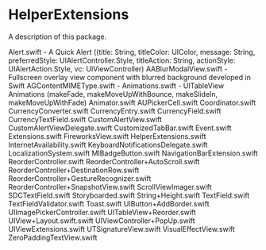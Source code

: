 # HelperExtensions

A description of this package.

Alert.swift - A Quick Alert ((title: String, titleColor: UIColor, message: String, preferredStyle: UIAlertController.Style, titleAction: String, actionStyle: UIAlertAction.Style, vc: UIViewController)
AABlurModalView.swift -  Fullscreen overlay view component with blurred background developed in Swift 
AGContentMIMEType.swift - 
Animations.swift - UITableView Animations (makeFade, makeMoveUpWithBounce, makeSlideIn, makeMoveUpWithFade)
Animator.swift
AUPickerCell.swift
Coordinator.swift
CurrencyConverter.swift
CurrencyEntry.swift
CurrencyField.swift
CurrencyTextField.swift
CustomAlertView.swift
CustomAlertViewDelegate.swift
CustomizedTabBar.swift
Event.swift
Extensions.swift
FireworksView.swift
HelperExtensions.swift
InternetAvailability.swift
KeyboardNotificationsDelegate.swift
LocalizationSystem.swift
MIBadgeButton.swift
NavigationBarExtension.swift
ReorderController.swift
ReorderController+AutoScroll.swift
ReorderController+DestinationRow.swift
ReorderController+GestureRecognizer.swift
ReorderController+SnapshotView.swift
ScrollViewImager.swift
SDCTextField.swift
Storyboarded.swift
String+Height.swift
TextField.swift
TextFieldValidator.swift
Toast.swift
UIButton+AddBorder.swift
UIImagePickerController.swift
UITableView+Reorder.swift
UIView+Layout.swift.swift
UIViewController+PopUp.swift
UIViewExtensions.swift
UTSignatureView.swift
VisualEffectView.swift
ZeroPaddingTextView.swift
